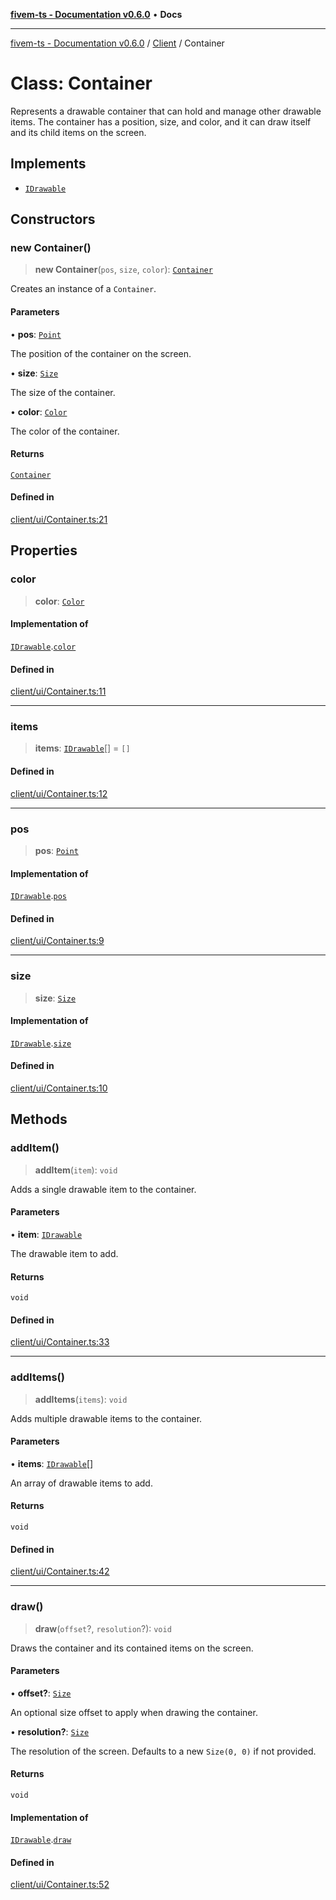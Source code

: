 [**fivem-ts - Documentation v0.6.0**](../../../README.md) • **Docs**

***

[fivem-ts - Documentation v0.6.0](../../../README.md) / [Client](../README.md) / Container

# Class: Container

Represents a drawable container that can hold and manage other drawable items.
The container has a position, size, and color, and it can draw itself and its child items on the screen.

## Implements

- [`IDrawable`](../interfaces/IDrawable.md)

## Constructors

### new Container()

> **new Container**(`pos`, `size`, `color`): [`Container`](Container.md)

Creates an instance of a `Container`.

#### Parameters

• **pos**: [`Point`](Point.md)

The position of the container on the screen.

• **size**: [`Size`](Size.md)

The size of the container.

• **color**: [`Color`](Color.md)

The color of the container.

#### Returns

[`Container`](Container.md)

#### Defined in

[client/ui/Container.ts:21](https://github.com/Purpose-Dev/fivem-ts/blob/main/src/client/ui/Container.ts#L21)

## Properties

### color

> **color**: [`Color`](Color.md)

#### Implementation of

[`IDrawable`](../interfaces/IDrawable.md).[`color`](../interfaces/IDrawable.md#color)

#### Defined in

[client/ui/Container.ts:11](https://github.com/Purpose-Dev/fivem-ts/blob/main/src/client/ui/Container.ts#L11)

***

### items

> **items**: [`IDrawable`](../interfaces/IDrawable.md)[] = `[]`

#### Defined in

[client/ui/Container.ts:12](https://github.com/Purpose-Dev/fivem-ts/blob/main/src/client/ui/Container.ts#L12)

***

### pos

> **pos**: [`Point`](Point.md)

#### Implementation of

[`IDrawable`](../interfaces/IDrawable.md).[`pos`](../interfaces/IDrawable.md#pos)

#### Defined in

[client/ui/Container.ts:9](https://github.com/Purpose-Dev/fivem-ts/blob/main/src/client/ui/Container.ts#L9)

***

### size

> **size**: [`Size`](Size.md)

#### Implementation of

[`IDrawable`](../interfaces/IDrawable.md).[`size`](../interfaces/IDrawable.md#size)

#### Defined in

[client/ui/Container.ts:10](https://github.com/Purpose-Dev/fivem-ts/blob/main/src/client/ui/Container.ts#L10)

## Methods

### addItem()

> **addItem**(`item`): `void`

Adds a single drawable item to the container.

#### Parameters

• **item**: [`IDrawable`](../interfaces/IDrawable.md)

The drawable item to add.

#### Returns

`void`

#### Defined in

[client/ui/Container.ts:33](https://github.com/Purpose-Dev/fivem-ts/blob/main/src/client/ui/Container.ts#L33)

***

### addItems()

> **addItems**(`items`): `void`

Adds multiple drawable items to the container.

#### Parameters

• **items**: [`IDrawable`](../interfaces/IDrawable.md)[]

An array of drawable items to add.

#### Returns

`void`

#### Defined in

[client/ui/Container.ts:42](https://github.com/Purpose-Dev/fivem-ts/blob/main/src/client/ui/Container.ts#L42)

***

### draw()

> **draw**(`offset`?, `resolution`?): `void`

Draws the container and its contained items on the screen.

#### Parameters

• **offset?**: [`Size`](Size.md)

An optional size offset to apply when drawing the container.

• **resolution?**: [`Size`](Size.md)

The resolution of the screen. Defaults to a new `Size(0, 0)` if not provided.

#### Returns

`void`

#### Implementation of

[`IDrawable`](../interfaces/IDrawable.md).[`draw`](../interfaces/IDrawable.md#draw)

#### Defined in

[client/ui/Container.ts:52](https://github.com/Purpose-Dev/fivem-ts/blob/main/src/client/ui/Container.ts#L52)
